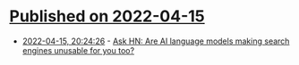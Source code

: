 # [Published on 2022-04-15](index.md)

* [2022-04-15, 20:24:26](https://news.ycombinator.com/item?id=31045373) - [Ask HN: Are AI language models making search engines unusable for you too?](https://news.ycombinator.com/item?id=31045373)
